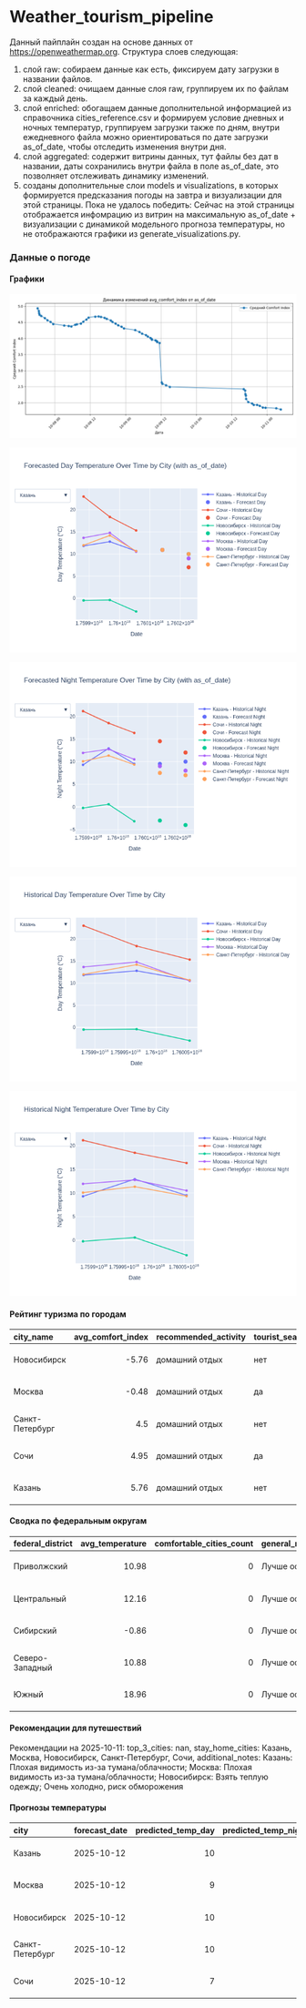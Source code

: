 # Weather_tourism_pipeline
Данный пайплайн создан на основе данных от https://openweathermap.org.
Структура слоев следующая:
  1) слой raw: 
  собираем данные как есть, фиксируем дату загрузки в названии файлов.
  2) слой cleaned:
  очищаем данные слоя raw, группируем их по файлам за каждый день.
  3) слой enriched:
  обогащаем данные дополнительной информацией из справочника cities_reference.csv и формируем условие дневных и ночных температур,
  группируем загрузки также по дням, внутри ежедневного файла можно ориентироваться по дате загрузки as_of_date, чтобы отследить изменения внутри дня.
  4) слой aggregated:
   содержит витрины данных, тут файлы без дат в названии, даты сохранились внутри файла в поле as_of_date, это позволняет отслеживать динамику изменений.
  6) созданы дополнительные слои models и visualizations, в которых формируется предсказания погоды на завтра и визуализации для этой страницы.
  Пока не удалось победить: Сейчас на этой страницы отображается инфомрацию из витрин на максимальную as_of_date + визуализации с динамикой модельного прогноза температуры, 
  но не отображаются графики из generate_visualizations.py.
<!-- WEATHER DATA START -->
### Данные о погоде

#### Графики
![Comfort Index Trend](data/visualizations/comfort_index_trend.png)

![Forecasted Day Temperature](data/visualizations/forecasted_day_temperature.png)

![Forecasted Night Temperature](data/visualizations/forecasted_night_temperature.png)

![Historical Day Temperature](data/visualizations/historical_day_temperature.png)

![Historical Night Temperature](data/visualizations/historical_night_temperature.png)

#### Рейтинг туризма по городам
| city_name       |   avg_comfort_index | recommended_activity   | tourist_season_match   | tourism_season   | tour_recommendation       | as_of_date          |
|:----------------|--------------------:|:-----------------------|:-----------------------|:-----------------|:--------------------------|:--------------------|
| Новосибирск     |               -5.76 | домашний отдых         | нет                    | Июнь-Август      | домашний отдых вне сезона | 2025-10-11 04:37:00 |
| Москва          |               -0.48 | домашний отдых         | да                     | Круглогодично    | домашний отдых в сезон    | 2025-10-11 04:37:00 |
| Санкт-Петербург |                4.5  | домашний отдых         | нет                    | Май-Сентябрь     | домашний отдых вне сезона | 2025-10-11 04:37:00 |
| Сочи            |                4.95 | домашний отдых         | да                     | Май-Октябрь      | домашний отдых в сезон    | 2025-10-11 04:37:00 |
| Казань          |                5.76 | домашний отдых         | нет                    | Май-Сентябрь     | домашний отдых вне сезона | 2025-10-11 04:37:00 |

#### Сводка по федеральным округам
| federal_district   |   avg_temperature |   comfortable_cities_count | general_recommendation   | as_of_date          |
|:-------------------|------------------:|---------------------------:|:-------------------------|:--------------------|
| Приволжский        |             10.98 |                          0 | Лучше остаться дома      | 2025-10-11 04:37:00 |
| Центральный        |             12.16 |                          0 | Лучше остаться дома      | 2025-10-11 04:37:00 |
| Сибирский          |             -0.86 |                          0 | Лучше остаться дома      | 2025-10-11 04:37:00 |
| Северо-Западный    |             10.88 |                          0 | Лучше остаться дома      | 2025-10-11 04:37:00 |
| Южный              |             18.96 |                          0 | Лучше остаться дома      | 2025-10-11 04:37:00 |

#### Рекомендации для путешествий
Рекомендации на 2025-10-11: top_3_cities: nan, stay_home_cities: Казань, Москва, Новосибирск, Санкт-Петербург, Сочи, additional_notes: Казань: Плохая видимость из-за тумана/облачности; Москва: Плохая видимость из-за тумана/облачности; Новосибирск: Взять теплую одежду; Очень холодно, риск обморожения

#### Прогнозы температуры
| city            | forecast_date   |   predicted_temp_day |   predicted_temp_night | model_type       | as_of_date          |
|:----------------|:----------------|---------------------:|-----------------------:|:-----------------|:--------------------|
| Казань          | 2025-10-12      |                   10 |                     10 | LinearRegression | 2025-10-11 04:37:52 |
| Москва          | 2025-10-12      |                    9 |                      8 | LinearRegression | 2025-10-11 04:37:52 |
| Новосибирск     | 2025-10-12      |                   10 |                     -4 | LinearRegression | 2025-10-11 04:37:52 |
| Санкт-Петербург | 2025-10-12      |                   10 |                      7 | LinearRegression | 2025-10-11 04:37:52 |
| Сочи            | 2025-10-12      |                    7 |                     12 | LinearRegression | 2025-10-11 04:37:52 |


<!-- WEATHER DATA END -->
